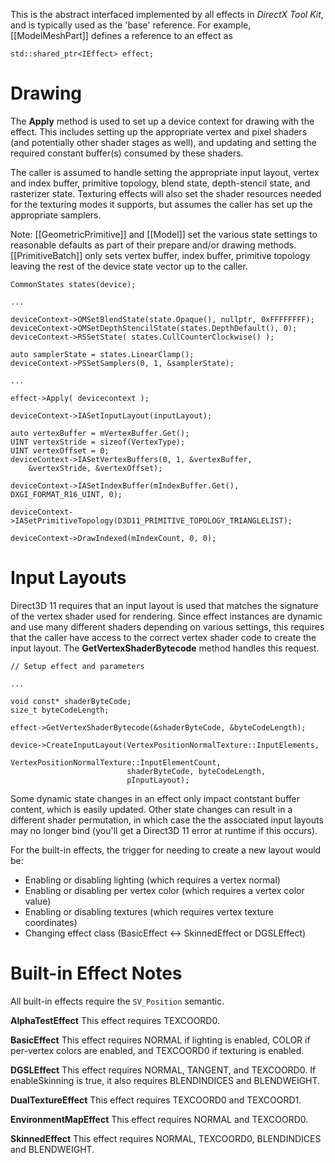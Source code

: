 This is the abstract interfaced implemented by all effects in _DirectX Tool Kit_, and is typically used as the 'base' reference. For example, [[ModelMeshPart]] defines a reference to an effect as 

    std::shared_ptr<IEffect> effect;

# Drawing
The **Apply** method is used to set up a device context for drawing with the effect. This includes setting up the appropriate vertex and pixel shaders (and potentially other shader stages as well), and updating and setting the required constant buffer(s) consumed by these shaders.

The caller is assumed to handle setting the appropriate input layout, vertex and index buffer, primitive topology, blend state, depth-stencil state, and rasterizer state. Texturing effects will also set the shader resources needed for the texturing modes it supports, but assumes the caller has set up the appropriate samplers.

Note: [[GeometricPrimitive]] and [[Model]] set the various state settings to reasonable defaults as part of their prepare and/or drawing methods. [[PrimitiveBatch]] only sets vertex buffer, index buffer, primitive topology leaving the rest of the device state vector up to the caller.

    CommonStates states(device);

    ...

    deviceContext->OMSetBlendState(state.Opaque(), nullptr, 0xFFFFFFFF);
    deviceContext->OMSetDepthStencilState(states.DepthDefault(), 0);
    deviceContext->RSSetState( states.CullCounterClockwise() );

    auto samplerState = states.LinearClamp();
    deviceContext->PSSetSamplers(0, 1, &samplerState);

    ...

    effect->Apply( devicecontext );

    deviceContext->IASetInputLayout(inputLayout);

    auto vertexBuffer = mVertexBuffer.Get();
    UINT vertexStride = sizeof(VertexType);
    UINT vertexOffset = 0;
    deviceContext->IASetVertexBuffers(0, 1, &vertexBuffer,
        &vertexStride, &vertexOffset);

    deviceContext->IASetIndexBuffer(mIndexBuffer.Get(), DXGI_FORMAT_R16_UINT, 0);

    deviceContext->IASetPrimitiveTopology(D3D11_PRIMITIVE_TOPOLOGY_TRIANGLELIST);

    deviceContext->DrawIndexed(mIndexCount, 0, 0);

# Input Layouts
Direct3D 11 requires that an input layout is used that matches the signature of the vertex shader used for rendering.  Since effect instances are dynamic and use many different shaders depending on various settings, this requires that the caller have access to the correct vertex shader code to create the input layout. The **GetVertexShaderBytecode** method handles this request.

    // Setup effect and parameters

    ...

    void const* shaderByteCode;
    size_t byteCodeLength;

    effect->GetVertexShaderBytecode(&shaderByteCode, &byteCodeLength);

    device->CreateInputLayout(VertexPositionNormalTexture::InputElements,
                              VertexPositionNormalTexture::InputElementCount,
                              shaderByteCode, byteCodeLength,
                              pInputLayout);

Some dynamic state changes in an effect only impact contstant buffer content, which is easily updated.  Other state changes can result in a different shader permutation, in which case the the associated input layouts may no longer bind (you'll get a Direct3D 11 error at runtime if this occurs).

For the built-in effects, the trigger for needing to create a new layout would be:

* Enabling or disabling lighting (which requires a vertex normal)
* Enabling or disabling per vertex color (which requires a vertex color value)
* Enabling or disabling textures (which requires vertex texture coordinates)
* Changing effect class (BasicEffect <-> SkinnedEffect or DGSLEffect)

# Built-in Effect Notes

All built-in effects require the ``SV_Position`` semantic.

**AlphaTestEffect**
This effect requires TEXCOORD0.

**BasicEffect**
This effect requires NORMAL if lighting is enabled, COLOR if per-vertex colors are enabled, and TEXCOORD0 if texturing is enabled.

**DGSLEffect**
This effect requires NORMAL, TANGENT, and TEXCOORD0. If enableSkinning is true, it also requires BLENDINDICES and BLENDWEIGHT.

**DualTextureEffect**
This effect requires TEXCOORD0 and TEXCOORD1.

**EnvironmentMapEffect**
This effect requires NORMAL and TEXCOORD0.

**SkinnedEffect**
This effect requires NORMAL, TEXCOORD0, BLENDINDICES and BLENDWEIGHT.
